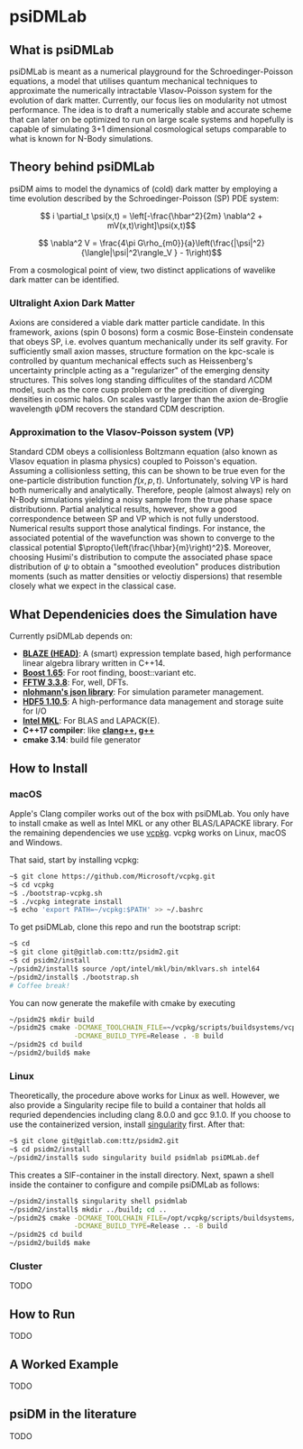 # psiDMLab

## What is psiDMLab

psiDMLab is meant as a numerical playground for the Schroedinger-Poisson equations, 
a model that utilises quantum mechanical techniques to approximate the numerically 
intractable Vlasov-Poisson system for the evolution of dark matter. 
Currently, our focus lies on modularity not utmost performance. The idea is to draft 
a numerically stable and accurate scheme that can later on be optimized to run 
on large scale systems and hopefully is capable of simulating 3+1 dimensional 
cosmological setups comparable to what is known for N-Body simulations.

## Theory behind psiDMLab

psiDM aims to model the dynamics of (cold) dark matter by employing a time evolution
described by the Schroedinger-Poisson (SP) PDE system:
```math
    i \partial_t \psi(x,t) = \left[-\frac{\hbar^2}{2m} \nabla^2 +
    mV(x,t)\right]\psi(x,t)
```
```math
    \nabla^2 V = \frac{4\pi G\rho_{m0}}{a}\left(\frac{|\psi|^2}{\langle|\psi|^2\rangle_V } - 1\right)
```
From a cosmological point of view, two distinct applications of wavelike dark
matter can be identified.
### Ultralight Axion Dark Matter
Axions are considered a viable dark matter particle candidate. In this
framework, axions (spin 0 bosons) form a cosmic Bose-Einstein condensate that
obeys SP, i.e. evolves quantum mechanically under its self gravity. For
sufficiently small axion masses, structure formation on the kpc-scale is controlled
by quantum mechanical effects such as Heissenberg's uncertainty princlple acting
as a "regularizer" of the emerging density structures. This solves long standing
difficulites of the standard $`\Lambda`$CDM model, such as the core cusp problem
or the predicition of diverging densities in cosmic halos. On scales vastly
larger than the axion de-Broglie wavelength $`\psi`$DM recovers the standard CDM
description.
### Approximation to the Vlasov-Poisson system (VP)
Standard CDM obeys a collisionless Boltzmann equation (also known as Vlasov
equation in plasma physics) coupled to Poisson's
equation. Assuming a collisionless setting, this can be shown to be true even
for the one-particle distribution function $`f(x,p,t)`$. Unfortunately, solving
VP is hard both numerically and analytically. Therefore, people (almost always)
rely on N-Body simulations yielding a noisy sample from the true phase space
distributionn. Partial analytical results, however, show a good correspondence
between SP and VP which is not fully understood. Numerical results support those
analytical findings. For instance, the associated potential of the wavefunction
was shown to converge to the classical potential $`\propto{\left(\frac{\hbar}{m}\right)^2}`$.
Moreover, choosing Husimi's distribution to compute the associated phase
space distribution of $`\psi`$ to obtain a "smoothed eveolution" produces
distribution moments (such as matter densities or veloctiy dispersions) that
resemble closely what we expect in the classical case.
### 

## What Dependenicies does the Simulation have
Currently psiDMLab depends on:
* **[BLAZE (HEAD)](https://bitbucket.org/blaze-lib/blaze/src/master/)**: 
    A (smart) expression template based, high performance linear algebra library written in C++14. 
* **[Boost 1.65](http://www.boost.org)**: For root finding, boost::variant etc.
* **[FFTW 3.3.8](http://www.fftw.org)**: For, well, DFTs.
* **[nlohmann's json library](https://github.com/nlohmann/json)**: 
    For simulation parameter management.
* **[HDF5 1.10.5](https://www.hdfgroup.org/solutions/hdf5/)**: 
    A high-performance data management and storage suite for I/O
* **[Intel MKL](https://software.intel.com/en-us/mkl)**: 
    For BLAS and LAPACK(E).
* **C++17 compiler**: like **[clang++](https://llvm.org),
    [g++](https://gcc.gnu.org)**
* **cmake 3.14**: build file generator

## How to Install
### macOS

Apple's Clang compiler works out of the box with psiDMLab. You only have to
install cmake as well as Intel MKL or any other BLAS/LAPACKE library. For the
remaining dependencies we use [vcpkg](https://github.com/microsoft/vcpkg).
vcpkg works on Linux, macOS and Windows. 

That said, start by installing vcpkg:
```bash
~$ git clone https://github.com/Microsoft/vcpkg.git
~$ cd vcpkg
~$ ./bootstrap-vcpkg.sh
~$ ./vcpkg integrate install
~$ echo 'export PATH=~/vcpkg:$PATH' >> ~/.bashrc
```

To get psiDMLab, clone this repo and run the bootstrap script:
```bash
~$ cd
~$ git clone git@gitlab.com:ttz/psidm2.git
~$ cd psidm2/install
~/psidm2/install$ source /opt/intel/mkl/bin/mklvars.sh intel64
~/psidm2/install$ ./bootstrap.sh
# Coffee break!
```
You can now generate the makefile with cmake by executing
```bash
~/psidm2$ mkdir build
~/psidm2$ cmake -DCMAKE_TOOLCHAIN_FILE=~/vcpkg/scripts/buildsystems/vcpkg.cmake \
                -DCMAKE_BUILD_TYPE=Release . -B build
~/psidm2$ cd build
~/psidm2/build$ make
```
### Linux
Theoretically, the procedure above works for Linux as well. However, we also
provide a Singularity recipe file to build a container that holds all requried
dependencies including clang 8.0.0 and gcc 9.1.0. If you choose to use the
containerized version, install [singularity](https://sylabs.io/docs) first. After that:
```bash
~$ git clone git@gitlab.com:ttz/psidm2.git
~$ cd psidm2/install
~/psidm2/install$ sudo singularity build psidmlab psiDMLab.def
```
This creates a SIF-container in the install directory. Next, spawn a shell
inside the container to configure and compile psiDMLab as follows:
```bash
~/psidm2/install$ singularity shell psidmlab
~/psidm2/install$ mkdir ../build; cd ..
~/psidm2$ cmake -DCMAKE_TOOLCHAIN_FILE=/opt/vcpkg/scripts/buildsystems/vcpkg.cmake \
                -DCMAKE_BUILD_TYPE=Release .. -B build
~/psidm2$ cd build
~/psidm2/build$ make
```
### Cluster
TODO

## How to Run
TODO

## A Worked Example
TODO

## psiDM in the literature
TODO
